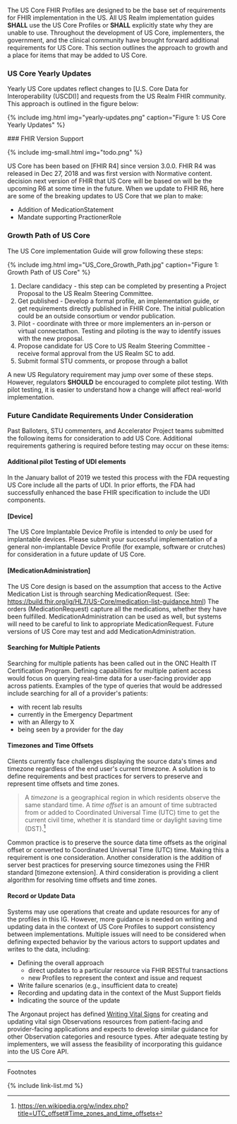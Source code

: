 
The US Core FHIR Profiles are designed to be the base set of requirements for FHIR implementation in the US. All US Realm implementation guides **SHALL** use the US Core Profiles or **SHALL** explicitly state why they are unable to use. Throughout the development of US Core, implementers, the government, and the clinical community have brought forward additional requirements for US Core. This section outlines the approach to growth and a place for items that may be added to US Core.

### US Core Yearly Updates

Yearly US Core updates reflect changes to [U.S. Core Data for Interoperability (USCDI)] and requests from the US Realm FHIR community. This approach is outlined in the figure below:

{% include img.html img="yearly-updates.png" caption="Figure 1: US Core Yearly Updates" %}

<div class="bg-success" markdown="1">
### FHIR Version Support

{% include img-small.html img="todo.png" %}

US Core has been based on [FHIR R4] since version 3.0.0.  FHIR R4 was released in Dec 27, 2018 and was first version with Normative content.  decision next version of FHIR that US Core will be based on will be the upcoming R6 at some time in the future. When we update to FHIR R6, here are some of the breaking updates to US Core that we plan to make:

- Addition of MedicationStatement
- Mandate supporting PractionerRole
</div><!-- new-content -->

### Growth Path of US Core

The US Core implementation Guide will grow following these steps:

{% include img.html img="US_Core_Growth_Path.jpg" caption="Figure 1: Growth Path of US Core" %}

1. Declare candidacy - this step can be completed by presenting a Project Proposal to the US Realm Steering Committee.
1. Get published - Develop a formal profile, an implementation guide, or get requirements directly published in  FHIR Core. The initial publication could be an outside consortium or vendor publication.
1. Pilot - coordinate with three or more implementers an in-person or virtual connectathon. Testing and piloting is the way to identify issues with the new proposal.
1. Propose candidate for US Core to US Realm Steering Committee - receive formal approval from the US Realm SC to add.
1. Submit formal STU comments, or propose through a ballot

A new US Regulatory requirement may jump over some of these steps. However, regulators **SHOULD** be encouraged to complete pilot testing. With pilot testing, it is easier to understand how a change will affect real-world implementation.


### Future Candidate Requirements Under Consideration

Past Balloters, STU commenters, and Accelerator Project teams submitted the following items for consideration to add US Core. Additional requirements gathering is required before testing may occur on these items:

#### Additional pilot Testing of UDI elements
In the January ballot of 2019 we tested this process with the FDA requesting US Core include all the parts of UDI. In prior efforts, the FDA had successfully enhanced the base FHIR specification to include the UDI components.

#### [Device]
The US Core Implantable Device Profile is intended to *only* be used for implantable devices. Please submit your successful implementation of a general non-implantable Device Profile (for example, software or crutches) for consideration in a future update of US Core.

#### [MedicationAdministration]
The US Core design is based on the assumption that access to the Active Medication List is through searching MedicationRequest. (See: https://build.fhir.org/ig/HL7/US-Core/medication-list-guidance.html)  The orders (MedicationRequest) capture all the medications, whether they have been fulfilled. MedicationAdministration can be used as well, but systems will need to be careful to link to appropriate MedicationRequest.  Future versions of US Core may test and add MedicationAdministration.

#### Searching for Multiple Patients
Searching for multiple patients has been called out in the ONC Health IT Certification Program.  Defining capabilities for multiple patient access would focus on querying real-time data for a user-facing provider app across patients. Examples of the type of queries that would be addressed include searching for all of a provider's patients:

- with recent lab results  
- currently in the Emergency Department
- with an Allergy to X
- being seen by a provider for the day

#### Timezones and Time Offsets
Clients currently face challenges displaying the source data's times and timezone regardless of the end user's current timezone.  A solution is to define requirements and best practices for servers to preserve and represent time offsets and time zones.  

>A *timezone* is a geographical region in which residents observe the same standard time. A *time offset* is an amount of time subtracted from or added to Coordinated Universal Time (UTC) time to get the current civil time, whether it is standard time or daylight saving time (DST).[^1]

  Common practice is to preserve the source data time offsets as the original offset or converted to Coordinated Universal Time (UTC) time. Making this a requirement is one consideration.  Another consideration is the addition of server best practices for preserving source timezones using the FHIR standard [timezone extension]. A third consideration is providing a client algorithm for resolving time offsets and time zones.

#### Record or Update Data


Systems may use operations that create and update resources for any of the profiles in this IG.  However, more guidance is needed on writing and updating data in the context of US Core Profiles to support consistency between implementations.  Multiple issues will need to be considered when defining expected behavior by the various actors to support updates and writes to the data, including:

  - Defining the overall approach
    -  direct updates to a particular resource via FHIR RESTful transactions
    - new Profiles to represent the context and issue and request
  - Write failure scenarios (e.g., insufficient data to create)
  - Recording and updating data in the context of the Must Support fields
  - Indicating the source of the update


The Argonaut project has defined <span class="bg-success" markdown="1">[Writing Vital Signs](vitals-write.html)</span><!-- new-content --> for creating and updating vital sign Observations resources from patient-facing and provider-facing applications and expects to develop similar guidance for other Observation categories and resource types. After adequate testing by implementers, we will assess the feasibility of incorporating this guidance into the US Core API.


------------------------------------------------------------------------
Footnotes

[^1]: https://en.wikipedia.org/w/index.php?title=UTC_offset#Time_zones_and_time_offsets


{% include link-list.md %}
